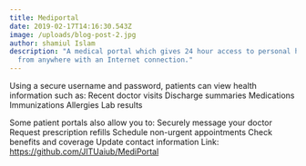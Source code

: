 ```yaml
---
title: Mediportal
date: 2019-02-17T14:16:30.543Z
image: /uploads/blog-post-2.jpg
author: shamiul Islam
description: "A medical portal which gives 24 hour access to personal health information
  from anywhere with an Internet connection."
---
```


Using a secure username and password, patients can view health information such as:
Recent doctor visits
Discharge summaries
Medications
Immunizations
Allergies
Lab results

Some patient portals also allow you to:
Securely message your doctor
Request prescription refills
Schedule non-urgent appointments
Check benefits and coverage
Update contact information
Link: https://github.com/JITUaiub/MediPortal

